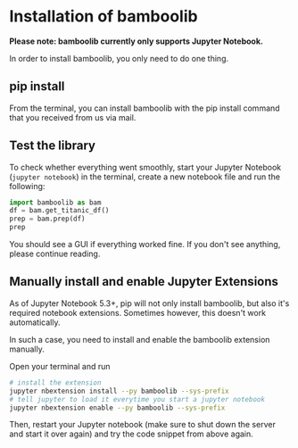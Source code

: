 # Installation of bamboolib

**Please note: bamboolib currently only supports Jupyter Notebook.**

In order to install bamboolib, you only need to do one thing.

## pip install

From the terminal, you can install bamboolib with the pip install command that you received from us via mail.

## Test the library

To check whether everything went smoothly, start your Jupyter Notebook (`jupyter notebook`) in the terminal, create a new notebook file and run the following:

```python
import bamboolib as bam
df = bam.get_titanic_df()
prep = bam.prep(df)
prep
```

You should see a GUI if everything worked fine. If you don't see anything, please continue reading.

## Manually install and enable Jupyter Extensions

As of Jupyter Notebook 5.3+, pip will not only install bamboolib, but also it's required notebook extensions. Sometimes however, this doesn't work automatically.

In such a case, you need to install and enable the bamboolib extension manually.

Open your terminal and run
```bash
# install the extension
jupyter nbextension install --py bamboolib --sys-prefix
# tell jupyter to load it everytime you start a jupyter notebook
jupyter nbextension enable --py bamboolib --sys-prefix
```

Then, restart your Jupyter notebook (make sure to shut down the server and start it over again) and try the code snippet from above again.
